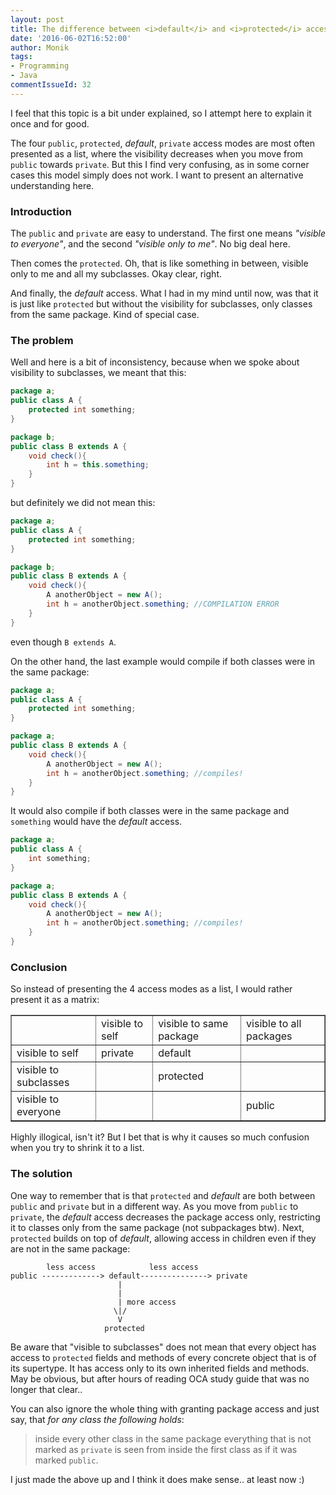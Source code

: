 ```yaml
---
layout: post
title: The difference between <i>default</i> and <i>protected</i> access in Java
date: '2016-06-02T16:52:00'
author: Monik
tags:
- Programming
- Java
commentIssueId: 32
---
```

<div class="bg-info panel-body" markdown="1">
I feel that this topic is a bit under explained, so I attempt here to explain it once and for good.

The four `public`, `protected`, _default_, `private` access modes are most often presented as a list, where the visibility decreases when you move from `public` towards `private`. But this I find very confusing, as in some corner cases this model simply does not work. I want to present an alternative understanding here.
</div>

### Introduction

The `public` and `private` are easy to understand. The first one means _"visible to everyone"_, and the second _"visible only to me"_. No big deal here.

Then comes the `protected`. Oh, that is like something in between, visible only to me and all my subclasses. Okay clear, right.

And finally, the _default_ access. What I had in my mind until now, was that it is just like `protected` but without the visibility for subclasses, only classes from the same package. Kind of special case.

### The problem

Well and here is a bit of inconsistency, because when we spoke about visibility to subclasses, we meant that this:

```java
package a;
public class A {
    protected int something;
}
```

```java
package b;
public class B extends A {
    void check(){
        int h = this.something;
    }
}
```

but definitely we did not mean this:

```java
package a;
public class A {
    protected int something;
}
```

```java
package b;
public class B extends A {
    void check(){
        A anotherObject = new A();
        int h = anotherObject.something; //COMPILATION ERROR
    }
}
```

even though `B extends A`.

On the other hand, the last example would compile if both classes were in the same package:

```java
package a;
public class A {
    protected int something;
}
```

```java
package a;
public class B extends A {
    void check(){
        A anotherObject = new A();
        int h = anotherObject.something; //compiles!
    }
}
```

It would also compile if both classes were in the same package and `something` would have the _default_ access.

```java
package a;
public class A {
    int something;
}
```

```java
package a;
public class B extends A {
    void check(){
        A anotherObject = new A();
        int h = anotherObject.something; //compiles!
    }
}
```

### Conclusion

So instead of presenting the 4 access modes as a list, I would rather present it as a matrix:

<table border="1">
  <tr>
    <td></td>
    <td>visible to self</td>
    <td>visible to same package</td>
    <td>visible to all packages</td>
  </tr>
  <tr>
    <td>visible to self</td>
    <td>private</td>
    <td>default</td>
    <td></td>
  </tr>
  <tr>
    <td>visible to subclasses</td>
    <td></td>
    <td>protected</td>
    <td></td>
  </tr>
  <tr>
    <td>visible to everyone</td>
    <td></td>
    <td></td>
    <td>public</td>
  </tr>
</table>

Highly illogical, isn't it? But I bet that is why it causes so much confusion when you try to shrink it to a list.

### The solution

One way to remember that is that `protected` and _default_ are both between `public` and `private` but in a different way. As you move from `public` to `private`, the _default_ access decreases the package access only, restricting it to classes only from the same package (not subpackages btw). Next, `protected` builds on top of _default_, allowing access in children even if they are not in the same package:

```
        less access            less access
public -------------> default---------------> private
                        |
                        |
                        | more access
                       \|/
                        V
                     protected

```

Be aware that "visible to subclasses" does not mean that every object has access to `protected` fields and methods of every concrete object that is of its supertype. It has access only to its own inherited fields and methods. May be obvious, but after hours of reading OCA study guide that was no longer that clear..

You can also ignore the whole thing with granting package access and just say, that _for any class the following holds_:

> inside every other class in the same package everything that is not marked as `private` is seen from inside the first class as if it was marked `public`.

I just made the above up and I think it does make sense.. at least now :)
